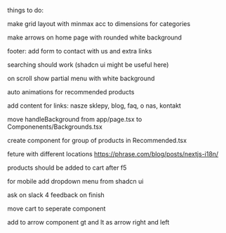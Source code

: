 things to do:

make grid layout with minmax acc to dimensions for categories

make arrows on home page with rounded white background

footer: add form to contact with us and extra links

searching should work (shadcn ui might be useful here)

on scroll show partial menu with white background

auto animations for recommended products

add content for links: nasze sklepy, blog, faq, o nas, kontakt

move handleBackground from app/page.tsx to Componenents/Backgrounds.tsx

create component for group of products in Recommended.tsx

feture with different locations https://phrase.com/blog/posts/nextjs-i18n/

products should be added to cart after f5

for mobile add dropdown menu from shadcn ui

ask on slack 4 feedback on finish

move cart to seperate component

add to arrow component gt and lt as arrow right and left

